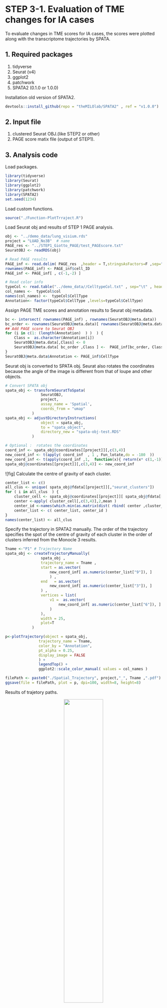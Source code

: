 # STEP 3-1. Evaluation of TME changes for IA cases

To evaluate changes in TME scores for IA cases, the scores were plotted along with the transcriptome trajectories by SPATA.

## 1. Required packages
1. tidyverse
2. Seurat (v4)
3. ggplot2
4. patchwork
5. SPATA2 (0.1.0 or 1.0.0)


Installation old version of SPATA2.

``` R
devtools::install_github(repo = "theMILOlab/SPATA2" , ref = "v1.0.0")
```

## 2. Input file

1. clustered Seurat OBJ.(like STEP2 or other)
2. PAGE score matix file (output of STEP1).

## 3. Analysis code

Load packages.

``` R:SPATA.r
library(tidyverse)
library(Seurat)
library(ggplot2)
library(patchwork)
library(SPATA2)
set.seed(1234)
```

Load custom functions.

``` R:SPATA.r
source("./Function-PlotTrraject.R")
```

Load Seurat obj and results of STEP 1 PAGE analysis.

``` R:SPATA.r
obj <- "../demo_data/lung_visium.rds"
project = "LUAD_No3B"  # name
PAGE_res <- "../STEP1_Giotto_PAGE/test_PAGEscore.txt"
SeuratOBJ <- readRDS(obj)

# Read PAGE results
PAGE_inf <- read.delim( PAGE_res  ,header = T,stringsAsFactors=F ,sep="\t")
rownames(PAGE_inf) <- PAGE_inf$cell_ID
PAGE_inf <- PAGE_inf[ , c(-1,-2) ]

# Read color info
typeCol <- read.table("../demo_data//CelltypeCol.txt" , sep="\t" , header= T )
col_names <-  typeCol$col
names(col_names) <-  typeCol$CellType
Annotation<- factor(typeCol$CellType ,levels=typeCol$CellType)
```

Assign PAGE TME scores and annotation results to Seurat obj metadata.

``` R:SPATA.r
bc <- intersect( rownames(PAGE_inf) , rownames(SeuratOBJ@meta.data))
bc_order <- rownames(SeuratOBJ@meta.data)[ rownames(SeuratOBJ@meta.data) %in% bc  ]
## Add PAGE score to Seurat OBJ
for (i in c(1: (length(Annotation)  ) )  ) {
    Class =  as.character(Annotation[i])
    SeuratOBJ@meta.data[,Class] <- 0
    SeuratOBJ@meta.data[ bc_order ,Class ] <-  PAGE_inf[bc_order, Class]
}
SeuratOBJ@meta.data$Annotation <- PAGE_inf$CellType
```

Seurat obj is converted to SPATA obj.
Seurat also rotates the coordinates because the angle of the image is different from that of loupe and other objects.

``` R:SPATA.r
# Convert SPATA obj
spata_obj <- transformSeuratToSpata( 
                SeuratOBJ, 
                project,
                assay_name = 'Spatial', 
                coords_from = "umap"
            )
spata_obj <- adjustDirectoryInstructions( 
                object = spata_obj,
                to = "spata_object", 
                directory_new = "spata-obj-test.RDS" 
            )

# Optional :  rotates the coordinates
coord_inf <- spata_obj@coordinates[[project]][,c(3,4)]
new_coord_inf <- t(apply( coord_inf  , 1 , Fun_lotate,do = -180  ))
new_coord_inf <- t(apply(coord_inf ,1,  function(x){ return(x* c(1,-1))})) # y軸対象変換
spata_obj@coordinates[[project]][,c(3,4)] <- new_coord_inf
```

![fig]
Calculate the centre of gravity of each cluster.

``` R:SPATA.r
center_list <- c()
all_clus <- unique( spata_obj@fdata[[project]][,"seurat_clusters"])
for ( i in all_clus  ) {
    cluster_cell <- spata_obj@coordinates[[project]][ spata_obj@fdata[[project]][,"seurat_clusters"] == i ,  ]
    center <-apply( cluster_cell[,c(3,4)],2,mean )
    center_id <-names(which.min(as.matrix(dist( rbind( center ,cluster_cell[,c(3,4)] ) ))[1,-1]))
    center_list <- c( center_list, center_id )
}
names(center_list) <- all_clus
```

Specify the trajectory in SPATA2 manually.
The order of the trajectory specifies the spot of the centre of gravity of each cluster in the order of clusters inferred from the Monocle 3 results.


``` R:SPATA.r
Tname <-"P1" # Trajectory Name 
spata_obj <- createTrajectoryManually( 
                spata_obj ,
                trajectory_name = Tname ,
                start = as.vector( 
                    new_coord_inf[ as.numeric(center_list["9"]), ]
                    ) ,
                end   = as.vector( 
                    new_coord_inf[ as.numeric(center_list["3"]), ]
                ) ,
                vertices = list(
                    v1 =  as.vector( 
                        new_coord_inf[ as.numeric(center_list["6"]), ]
                    )
                ),
                width = 25,
                plot=T
            )

p<-plotTrajectory(object = spata_obj,
               trajectory_name = Tname,
               color_by = "Annotation",
               pt_alpha = 0.25, 
               display_image = FALSE
               ) + 
               legendTop() + 
               ggplot2::scale_color_manual( values = col_names )

filePath <- paste0("./Spatial_Trajectory", project,"_", Tname ,".pdf")
ggsave(file = filePath, plot = p, dpi=100, width=8, height=8)
```

Results of trajetory paths.

<div align="center">
<img src="./fig/SPATA2_trajectory.png" width="50%" >
</div>


A custom function is then used to visualize the variation in each PAGE annotation score in the trajetory path calculated by SPATA and to explore the position in space where each factor's score changes.

Parameters for custom functions are explained below.

``` R:SPATA.r
slope_min <- 0.04
Make_SCCR(
            spata_obj= spata_obj ,
            PAGE_inf=PAGE_inf ,
            project=project,
            trajectory_name=Tname ,
            slope_min = slope_min ,
            span =0.2 ,
            overlap = 4 ,
            region_length =4 ,
            Annotation = Annotation
        )
```

Example: longer trajectory PATH.

``` R:SPATA.r
Tname <-"Px" # Trajectory Name 
spata_obj <- createTrajectoryManually( 
                spata_obj ,
                trajectory_name = Tname ,
                start = as.vector( 
                    new_coord_inf[ as.numeric(center_list["9"]), ]
                    ) ,
                end   = as.vector( 
                    new_coord_inf[ as.numeric(center_list["3"]), ]
                ) ,
                vertices = list(
                    v1 =  as.vector( 
                        new_coord_inf[ as.numeric(center_list["6"]), ]
                    ),
                    v1 =  as.vector( 
                        new_coord_inf[ as.numeric(center_list["2"]), ]
                    ),
                    v1 =  as.vector( 
                        new_coord_inf[ as.numeric(center_list["1"]), ]
                    )
                ),
                width = 25,
                plot=T
            )
```

## 4. About custom function parameters

Make_SCCR( spata_obj,PAGE_inf,project,trajectory_name,slope_min,region_lengthPct ,
span =0.2 ,overlap = 5 , pw= 8,ph= 8,region_length = NULL,Annotation = NULL)

 - spata_obj ... SPATA object after calculating trajectories.
 - PAGE_inf  ... PAGE score matorix
 - project ... project name . this name used by ouput name
 - trajectory_name ... Trajectory name given as input to the SPTAT2 createTrajectoryManually() run.
 - slope_min == slope_min ... The lowest slope value in the distribution of trajectory scores calculated by SPTAT2 that is defined as having changed.
 - region_lengthPct ...  Defines the length of the region required to be defined as changed.
                         Greater than the total length of the region multiplied by the value of "region_lengthPct".
                         (If region_length is defined, this value is ignored).
 - span ... loess span
 - overlap ...
 - region_length ...
 - Annotation ... Plot PAGE Category
 - pw ... width of ouput pdf
 - ph ... height of ouput pdf





## 5. Output file

### Plot

 1. Spatial_Trajectory_\${NAME}_\${Tname}.pdf
   

   <img src="./fig/SPATA2_trajectory.png" width="50%" >
   
 2. ALL_PAGE_Trajectory_\${NAME}_\${Tname}.pdf
   
   TME Score distribution of each feature and its landscape with the inferred trajectory.

   <img src="./fig/ALL_PAGE_Trajectory.PNG" width="80%" >

 3. InflectionPoint_Trajectory_ScorePlot\${NAME}_\${Tname}.pdf
   
   TME Score distribution of each feature and its landscape with the inferred trajectory.
   The coloured areas are those where the TME score has changed. Orange is the area where the score increased, blue is the area where it decreased.

   <img src="./fig/InflectionPoint_Trajectory_ScorePlot.PNG" width="80%" >

 4. ALL_PAGE_Heatmap_\${NAME}_\${Tname}.pdf
      
    TME score Heatmap.

   <img src="./fig/ALL_PAGE_Heatmap_LUAD.PNG" width="80%" >

 5. TJK_ovarlap_\${NAME}_\${Tname}.pdf
    
   <img src="./fig/TJK_ovarlap.PNG" width="60%" >



### Matrix txt file
 1. trajectory_score_matrix_\${NAME}_\${Tname}.txt
   
  - column1:ignored
  - column2:trajectory_part       -> Trajectory Part.
  - column3:trajectory_part_order -> distance from Trajectory part start.
  - column4:trajectory_order      -> distance from start in Trajectory-full.
  - column5-last:                 -> EachTME score.


 2. ScoreChangedRegoin_\${NAME}_\${Tname}.txt

TME pairs were extracted when the regions of each TME change overlapped on the same trajectory.

  - column1:ignored
  - column2:x_start    -> start potion of trajectory part.
  - column3:x_end      -> end potion of trajectory part.
  - column4:pos        -> increas(+) , decrese(-).
  - column5:Annotaion  -> TME score Annotation.
  - column6:sid        -> id of TME change region.
  - column7:slope      -> slope of TME score(Annotaiton) in TME change region.
  - column8:slope_ov   -> slope in the overlap region with annotation2.
  - column9:x_start2   -> start potion of trajectory part.
  - column10:x_end2    -> end potion of trajectory part.
  - column11:pos2      -> increas(+) , decrese(-).
  - column12:Annotaion2-> TME score Annotation(Annotation2).
  - column13:sid2      -> id of TME change region(Annotaiton2).
  - column14:slope2    -> slope of TME score(Annotaiton2) in TME change region.
  - column15slope_ov2  -> slope in the overlap region with annotation.
  - column16:overlap   -> length og overllap.



